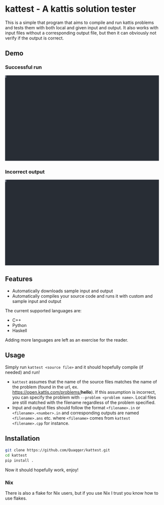 # kattest - A kattis solution tester

This is a simple that program that aims to compile and run kattis problems and
tests them with both local and given input and output. It also works with input
files without a corresponding output file, but then it can obviously not verify
if the output is correct.

## Demo

### Successful run

![Demo of a succesful run](./res/demo1.svg)

### Incorrect output

![Demo of an unsuccessful run](./res/demo1.svg)

## Features

- Automatically downloads sample input and output
- Automatically compiles your source code and runs it with custom and sample
  input and output

The current supported languages are:

- C++
- Python
- Haskell

Adding more languages are left as an exercise for the reader.

## Usage

Simply run `kattest <source file>` and it should hopefully compile (if needed)
and run!

- `kattest` assumes that the name of the source files matches the name of the
  problem (found in the url, ex. https://open.kattis.com/problems/<b>hello</b>).
  If this assumption is incorrect, you can specify the problem with
  `--problem <problem name>`. Local files are still matched with the filename
  regardless of the problem specified.
- Input and output files should follow the format `<filename>.in` or
  `<filename>.<number>.in` and corresponding outputs are named `<filename>.ans`
  etc. where `<filename>` comes from `kattest <filename>.cpp` for instance.

## Installation

```sh
git clone https://github.com/Quaqqer/kattest.git
cd kattest
pip install .
```

Now it should hopefully work, enjoy!

### Nix

There is also a flake for Nix users, but if you use Nix I trust you know how to
use flakes.
